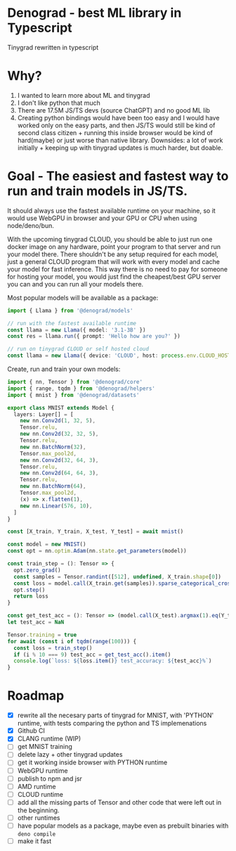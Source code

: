 # Denograd - best ML library in Typescript

Tinygrad rewritten in typescript

# Why?

1. I wanted to learn more about ML and tinygrad
2. I don't like python that much
3. There are 17.5M JS/TS devs (source ChatGPT) and no good ML lib
4. Creating python bindings would have been too easy and I would have worked only on the easy parts, and then JS/TS would still be kind of second class citizen + running this inside browser would be kind of hard(maybe) or just worse than native library. Downsides: a lot of work initially + keeping up with tinygrad updates is much harder, but doable.

# Goal - The easiest and fastest way to run and train models in JS/TS.

It should always use the fastest available runtime on your machine, so it would use WebGPU in browser and your GPU or CPU when using node/deno/bun.

With the upcoming tinygrad CLOUD, you should be able to just run one docker image on any hardware, point your program to that server and run your model there. There shouldn't be any setup required for each model, just a general CLOUD program that will work with every model and cache your model for fast inference. This way there is no need to pay for someone for hosting your model, you would just find the cheapest/best GPU server you can and you can run all your models there.

Most popular models will be available as a package:

```ts
import { Llama } from '@denograd/models'

// run with the fastest available runtime
const llama = new Llama({ model: '3.1-3B' })
const res = llama.run({ prompt: 'Hello how are you?' })

// run on tinygrad CLOUD or self hosted cloud
const llama = new Llama({ device: 'CLOUD', host: process.env.CLOUD_HOST })
```

Create, run and train your own models:

```ts
import { nn, Tensor } from '@denograd/core'
import { range, tqdm } from '@denograd/helpers'
import { mnist } from '@denograd/datasets'

export class MNIST extends Model {
  layers: Layer[] = [
    new nn.Conv2d(1, 32, 5),
    Tensor.relu,
    new nn.Conv2d(32, 32, 5),
    Tensor.relu,
    new nn.BatchNorm(32),
    Tensor.max_pool2d,
    new nn.Conv2d(32, 64, 3),
    Tensor.relu,
    new nn.Conv2d(64, 64, 3),
    Tensor.relu,
    new nn.BatchNorm(64),
    Tensor.max_pool2d,
    (x) => x.flatten(1),
    new nn.Linear(576, 10),
  ]
}

const [X_train, Y_train, X_test, Y_test] = await mnist()

const model = new MNIST()
const opt = nn.optim.Adam(nn.state.get_parameters(model))

const train_step = (): Tensor => {
  opt.zero_grad()
  const samples = Tensor.randint([512], undefined, X_train.shape[0])
  const loss = model.call(X_train.get(samples)).sparse_categorical_crossentropy(Y_train.get(samples)).backward()
  opt.step()
  return loss
}

const get_test_acc = (): Tensor => (model.call(X_test).argmax(1).eq(Y_test)).mean().mul(100)
let test_acc = NaN

Tensor.training = true
for await (const i of tqdm(range(100))) {
  const loss = train_step()
  if (i % 10 === 9) test_acc = get_test_acc().item()
  console.log(`loss: ${loss.item()} test_accuracy: ${test_acc}%`)
}
```

# Roadmap

- [x] rewrite all the necesary parts of tinygrad for MNIST, with 'PYTHON' runtime, with tests comparing the python and TS implemenations
- [x] Github CI
- [x] CLANG runtime (WIP)
- [ ] get MNIST training
- [ ] delete lazy + other tinygrad updates
- [ ] get it working inside browser with PYTHON runtime
- [ ] WebGPU runtime
- [ ] publish to npm and jsr
- [ ] AMD runtime
- [ ] CLOUD runtime
- [ ] add all the missing parts of Tensor and other code that were left out in the beginning.
- [ ] other runtimes
- [ ] have popular models as a package, maybe even as prebuilt binaries with `deno compile`
- [ ] make it fast
